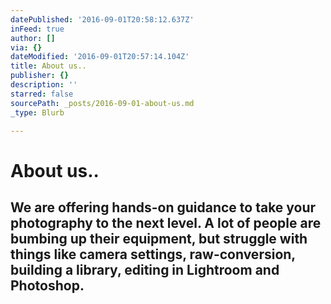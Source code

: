 ```yaml
---
datePublished: '2016-09-01T20:58:12.637Z'
inFeed: true
author: []
via: {}
dateModified: '2016-09-01T20:57:14.104Z'
title: About us..
publisher: {}
description: ''
starred: false
sourcePath: _posts/2016-09-01-about-us.md
_type: Blurb

---
```

# About us..

## We are offering hands-on guidance to take your photography to the next level. A lot of people are bumbing up their equipment, but struggle with things like camera settings, raw-conversion, building a library, editing in Lightroom and Photoshop.

##